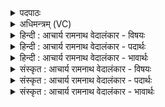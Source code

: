 <details><summary>पदपाठः</summary>

ब्र꣡ह्म꣢꣯। प्र꣣जा꣡व꣢त्। प्र꣡। जा꣡व꣢꣯त्। आ। भ꣣र। जा꣡त꣢꣯वेदः। जा꣡त꣢꣯। वे꣡दः। वि꣡च꣢꣯र्षणे। वि। च꣣र्षणे। अ꣡ग्ने꣢꣯। यत्। दी꣣द꣡य꣢त्। दि꣣वि꣢। १३९८।
</details>

<details><summary>अधिमन्त्रम् (VC)</summary>

- अग्निः
- भरद्वाजो बार्हस्पत्यः
- गायत्री
- षड्जः
</details>

<details><summary>हिन्दी : आचार्य रामनाथ वेदालंकार - विषयः</summary>

अगले मन्त्र में भी आचार्य का ही विषय है।
</details>

<details><summary>हिन्दी : आचार्य रामनाथ वेदालंकार - पदार्थः</summary>

पदार्थान्वयभाषाः -  हे (विचर्षणे) शिष्यों का हित-अहित देखनेवाले, (जातवेदः) उत्पन्न पदार्थों वा विद्याओं के ज्ञाता (अग्ने) आचार्यवर ! आप, (प्रजावत्) उत्पन्न सृष्टि के विज्ञान से युक्त (ब्रह्म) ब्रह्मज्ञान को (आभर) हमें प्रदान करो, (यत्) जो (दिवि) हमारे तेजस्वी आत्मा में (दीदयत्) चमके ॥३॥
</details>

<details><summary>हिन्दी : आचार्य रामनाथ वेदालंकार - भावार्थः</summary>

भावार्थभाषाः -  गुरु लोग विद्यार्थियों को सृष्टिविज्ञान,पदार्थविज्ञान,भूगोल-खगोल आदि के विज्ञान और शिल्पविज्ञान के साथ ब्रह्मविज्ञान भी सिखाएँ ॥३॥
</details>

<details><summary>संस्कृत : आचार्य रामनाथ वेदालंकार - विषयः</summary>

अथ पुनरप्याचार्यविषयो वर्ण्यते।
</details>

<details><summary>संस्कृत : आचार्य रामनाथ वेदालंकार - पदार्थः</summary>

पदार्थान्वयभाषाः -  हे(विचर्षणे)शिष्याणां हिताहितयोर्द्रष्टः, (जातवेदः)उत्पन्नानां पदार्थानां विद्यानां वा वेत्तः(अग्ने)आचार्यवर!त्वम्(प्रजावत्)उत्पन्नसृष्टिविज्ञानसहितम्(ब्रह्म)ब्रह्मज्ञानम्(आभर)अस्मभ्यम् आहर,प्रदेहि, (यत् दिवि)द्योतनात्मके अस्माकमात्मनि(दीदयत्)दीप्येत ॥३॥२
</details>

<details><summary>संस्कृत : आचार्य रामनाथ वेदालंकार - भावार्थः</summary>

भावार्थभाषाः -  गुरवो विद्यार्थिनः सृष्टिविज्ञानेन पदार्थविज्ञानेन भूगोलखगोलादिविज्ञानेन शिल्पविज्ञानेन च सह ब्रह्मविज्ञानमपि शिक्षयेयुः ॥३॥
</details>